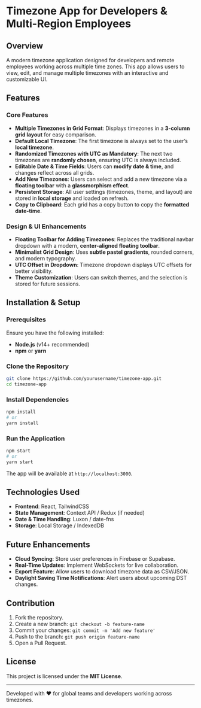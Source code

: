 # Timezone App for Developers & Multi-Region Employees

## Overview
A modern timezone application designed for developers and remote employees working across multiple time zones. This app allows users to view, edit, and manage multiple timezones with an interactive and customizable UI.

## Features

### Core Features
- **Multiple Timezones in Grid Format**: Displays timezones in a **3-column grid layout** for easy comparison.
- **Default Local Timezone**: The first timezone is always set to the user’s **local timezone**.
- **Randomized Timezones with UTC as Mandatory**: The next two timezones are **randomly chosen**, ensuring UTC is always included.
- **Editable Date & Time Fields**: Users can **modify date & time**, and changes reflect across all grids.
- **Add New Timezones**: Users can select and add a new timezone via a **floating toolbar** with a **glassmorphism effect**.
- **Persistent Storage**: All user settings (timezones, theme, and layout) are stored in **local storage** and loaded on refresh.
- **Copy to Clipboard**: Each grid has a copy button to copy the **formatted date-time**.

### Design & UI Enhancements
- **Floating Toolbar for Adding Timezones**: Replaces the traditional navbar dropdown with a modern, **center-aligned floating toolbar**.
- **Minimalist Grid Design**: Uses **subtle pastel gradients**, rounded corners, and modern typography.
- **UTC Offset in Dropdown**: Timezone dropdown displays UTC offsets for better visibility.
- **Theme Customization**: Users can switch themes, and the selection is stored for future sessions.

## Installation & Setup

### Prerequisites
Ensure you have the following installed:
- **Node.js** (v14+ recommended)
- **npm** or **yarn**

### Clone the Repository
```sh
git clone https://github.com/yourusername/timezone-app.git
cd timezone-app
```

### Install Dependencies
```sh
npm install
# or
yarn install
```

### Run the Application
```sh
npm start
# or
yarn start
```

The app will be available at `http://localhost:3000`.

## Technologies Used
- **Frontend**: React, TailwindCSS
- **State Management**: Context API / Redux (if needed)
- **Date & Time Handling**: Luxon / date-fns
- **Storage**: Local Storage / IndexedDB

## Future Enhancements
- **Cloud Syncing**: Store user preferences in Firebase or Supabase.
- **Real-Time Updates**: Implement WebSockets for live collaboration.
- **Export Feature**: Allow users to download timezone data as CSV/JSON.
- **Daylight Saving Time Notifications**: Alert users about upcoming DST changes.

## Contribution
1. Fork the repository.
2. Create a new branch: `git checkout -b feature-name`
3. Commit your changes: `git commit -m 'Add new feature'`
4. Push to the branch: `git push origin feature-name`
5. Open a Pull Request.

## License
This project is licensed under the **MIT License**.

---
Developed with ❤️ for global teams and developers working across timezones.

